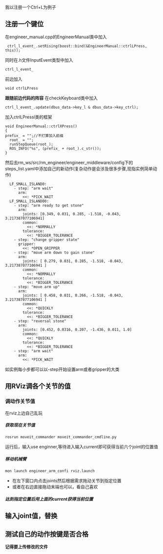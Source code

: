我以注册一个Ctrl+L为例子
## 注册一个键位
在engineer_manual.cpp的EngineerManual类中加入
```
 ctrl_l_event_.setRising(boost::bind(&EngineerManual::ctrlLPress, this));
```
同时在.h文件InputEvent类型中加入
```
ctrl_l_event_
```
前边加入
```
void ctrlLPress
```
**跟随前边代码的阵容**
在checkKeyboard类中加入
```
ctrl_l_event_.update(dbus_data->key_l & dbus_data->key_ctrl);
```
加入ctrlLPressl类的框架
```
void EngineerManual::ctrlXPress()
{
prefix_ = "";//不打算加入前缀
  root_ = "";
  runStepQueue(root_);
  ROS_INFO("%s", (prefix_ + root_).c_str());
}
```
然后去rm_ws/src/rm_engineer/engineer_middleware/config下的steps_list.yaml中添加自己的新动作(复杂动作是会涉及很多步骤,现指实例简单动作)
```
  LF_SMALL_ISLAND0:
    - step: "arm wait"
      arm:
        <<: *PICK_WAIT
  LF_SMALL_ISLAND00:
    - step: "arm ready to get stone"
      arm:
        joints: [0.349, 0.031, 0.285, -1.518, -0.043, 3.217387077106941]
        common:
          <<: *NORMALLY
        tolerance:
          <<: *BIGGER_TOLERANCE
    - step: "change gripper state"
      gripper:
        <<: *OPEN_GRIPPER
    - step: "move arm down to gain stone"
      arm:
        joints: [ 0.279, 0.031, 0.285, -1.518, -0.043, 3.217387077106941 ]
        common:
          <<: *NORMALLY
        tolerance:
          <<: *BIGGER_TOLERANCE
    - step: "move arm up"
      arm:
        joints: [ 0.458, 0.031, 0.266, -1.518, -0.043, 3.217387077106941 ]
        common:
          <<: *QUICKLY
        tolerance:
          <<: *BIGGER_TOLERANCE
    - step: "reversal stone"
      arm:
        joints: [0.452, 0.0316, 0.207, -1.436, 0.011, 1.0]
        common:
          <<: *QUICKLY
        tolerance:
          <<: *BIGGER_TOLERANCE
    - step: "arm wait"
      arm:
        <<: *PICK_WAIT
```
如实例每小步都可以以-step开始设置arm或者gripper的大类
## 用RViz调各个关节的值
### 调动作关节值

在rviz上边自己乱玩

##### 获取现在关节值

```
rosrun moveit_commander moveit_commander_cmdline.py
```

运行后，输入use enginner,等待进入输入current即可获得当前六个joint的位置值



##### 移动机械臂

```
mon launch engineer_arm_confi rviz.launch
```

- 在左下窗口内点击joints然后根据需求拖动关节到指定位置
- 或者在右边直接拖动末端也可以，看自己喜欢



##### 达到指定位置后用上面的current获得当前位置

## 输入joint值，替换

## 测试自己的动作按键是否合格
**记得要上传修改的文件**



